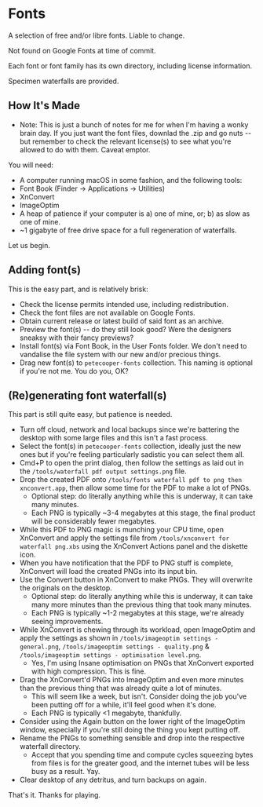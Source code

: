 # Fonts

A selection of free and/or libre fonts. Liable to change.

Not found on Google Fonts at time of commit.

Each font or font family has its own directory, including license information.

Specimen waterfalls are provided.

## How It's Made

* Note: This is just a bunch of notes for me for when I'm having a wonky brain day. If you just want the font files, downlad the .zip and go nuts -- but remember to check the relevant license(s) to see what you're allowed to do with them. Caveat emptor.

You will need:

* A computer running macOS in some fashion, and the following tools:
 * Font Book (Finder -> Applications -> Utilities)
 * XnConvert
 * ImageOptim
* A heap of patience if your computer is a) one of mine, or; b) as slow as one of mine.
* ~1 gigabyte of free drive space for a full regeneration of waterfalls.

Let us begin.

## Adding font(s)

This is the easy part, and is relatively brisk:

* Check the license permits intended use, including redistribution.
* Check the font files are not available on Google Fonts.
* Obtain current release or latest build of said font as an archive.
* Preview the font(s) -- do they still look good? Were the designers sneaksy with their fancy previews?
* Install font(s) via Font Book, in the User Fonts folder. We don't need to vandalise the file system with our new and/or precious things.
* Drag new font(s) to `petecooper-fonts` collection. This naming is optional if you're not me. You do you, OK?

## (Re)generating font waterfall(s)

This part is still quite easy, but patience is needed.

* Turn off cloud, network and local backups since we're battering the desktop with some large files and this isn't a fast process.
* Select the font(s) in `petecooper-fonts` collection, ideally just the new ones but if you're feeling particularly sadistic you can select them all.
* Cmd+P to open the print dialog, then follow the settings as laid out in the `/tools/waterfall pdf output settings.png` file.
* Drop the created PDF onto `/tools/fonts waterfall pdf to png then xnconvert.app`, then allow some time for the PDF to make a lot of PNGs.
  * Optional step: do literally anything while this is underway, it can take many minutes.
  * Each PNG is typically ~3-4 megabytes at this stage, the final product will be considerably fewer megabytes.
* While this PDF to PNG magic is munching your CPU time, open XnConvert and apply the settings file from `/tools/xnconvert for waterfall png.xbs` using the XnConvert Actions panel and the diskette icon.
* When you have notification that the PDF to PNG stuff is complete, XnConvert will load the created PNGs into its input bin.
* Use the Convert button in XnConvert to make PNGs. They will overwrite the originals on the desktop.
  * Optional step: do literally anything while this is underway, it can take many more minutes than the previous thing that took many minutes.
  * Each PNG is typically ~1-2 megabytes at this stage, we're already seeing improvements.
* While XnConvert is chewing through its workload, open ImageOptim and apply the settings as shown in `/tools/imageoptim settings - general.png`, `/tools/imageoptim settings - quality.png` & `/tools/imageoptim settings - optimisation level.png`.
  * Yes, I'm using Insane optimisation on PNGs that XnConvert exported with high compression. This is fine.
* Drag the XnConvert'd PNGs into ImageOptim and even more minutes than the previous thing that was already quite a lot of minutes.
  * This will seem like a week, but isn't. Consider doing the job you've been putting off for a while, it'll feel good when it's done.
  * Each PNG is typically <1 megabyte, thankfully.
* Consider using the Again button on the lower right of the ImageOptim window, especially if you're still doing the thing you kept putting off.
* Rename the PNGs to something sensible and drop into the respective waterfall directory.
  * Accept that you spending time and compute cycles squeezing bytes from files is for the greater good, and the internet tubes will be less busy as a result. Yay.
* Clear desktop of any detritus, and turn backups on again.

That's it. Thanks for playing.
